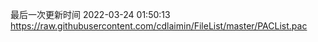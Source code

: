 最后一次更新时间 2022-03-24 01:50:13
https://raw.githubusercontent.com/cdlaimin/FileList/master/PACList.pac

